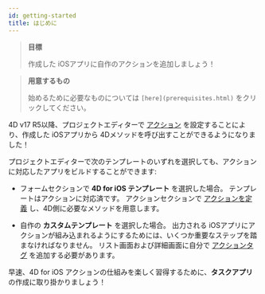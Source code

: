 ```yaml
---
id: getting-started
title: はじめに
---
```


> **目標**
> 
> 作成した iOSアプリに自作のアクションを追加しましょう！


> **用意するもの**
> 
> 始めるために必要なものについては `[here](prerequisites.html)` をクリックしてください。

4D v17 R5以降、プロジェクトエディターで [アクション](define-first-action.md) を設定することにより、作成した iOSアプリから 4Dメソッドを呼び出すことができるようになりました！

プロジェクトエディターで次のテンプレートのいずれを選択しても、アクションに対応したアプリをビルドすることができます:

* フォームセクションで **4D for iOS テンプレート** を選択した場合。 テンプレートはアクションに対応済です。 アクションセクションで [アクションを定義](define-first-action.md) し、4D側に必要なメソッドを用意します。

* 自作の **カスタムテンプレート** を選択した場合。 出力される iOSアプリにアクションが組み込まれるようにするためには、いくつか重要なステップを踏まなければなりません。 リスト画面および詳細画面に自分で [アクションタグ](adding-actions-template.md) を追加する必要があります。

早速、4D for iOS アクションの仕組みを楽しく習得するために、**タスクアプリ** の作成に取り掛かりましょう！